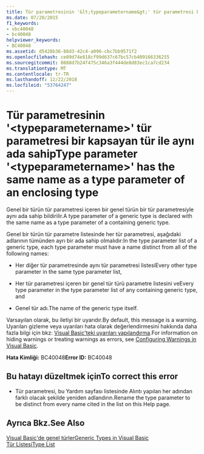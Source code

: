 ```yaml
---
title: Tür parametresinin '&lt;typeparametername&gt;' tür parametresi bir kapsayan tür ile aynı ada sahip
ms.date: 07/20/2015
f1_keywords:
- vbc40048
- bc40048
helpviewer_keywords:
- BC40048
ms.assetid: d5428b36-88d3-42c4-a096-cbc7bb9571f2
ms.openlocfilehash: ce09d74e818cf99d637c67bc57cb409166336255
ms.sourcegitcommit: 0888d7b24f475c346a3f444de8d83ec1ca7cd234
ms.translationtype: MT
ms.contentlocale: tr-TR
ms.lasthandoff: 12/22/2018
ms.locfileid: "53764247"
---
```

# <a name="type-parameter-lttypeparameternamegt-has-the-same-name-as-a-type-parameter-of-an-enclosing-type"></a><span data-ttu-id="d3edb-102">Tür parametresinin '&lt;typeparametername&gt;' tür parametresi bir kapsayan tür ile aynı ada sahip</span><span class="sxs-lookup"><span data-stu-id="d3edb-102">Type parameter '&lt;typeparametername&gt;' has the same name as a type parameter of an enclosing type</span></span>
<span data-ttu-id="d3edb-103">Genel bir türün tür parametresi içeren bir genel türün bir tür parametresiyle aynı ada sahip bildirilir.</span><span class="sxs-lookup"><span data-stu-id="d3edb-103">A type parameter of a generic type is declared with the same name as a type parameter of a containing generic type.</span></span>  
  
 <span data-ttu-id="d3edb-104">Genel bir türün tür parametre listesinde her tür parametresi, aşağıdaki adlarının tümünden ayrı bir ada sahip olmalıdır:</span><span class="sxs-lookup"><span data-stu-id="d3edb-104">In the type parameter list of a generic type, each type parameter must have a name distinct from all of the following names:</span></span>  
  
-   <span data-ttu-id="d3edb-105">Her diğer tür parametresinde aynı tür parametresi listesi</span><span class="sxs-lookup"><span data-stu-id="d3edb-105">Every other type parameter in the same type parameter list,</span></span>  
  
-   <span data-ttu-id="d3edb-106">Her tür parametresi içeren bir genel tür türü parametre listesini ve</span><span class="sxs-lookup"><span data-stu-id="d3edb-106">Every type parameter in the type parameter list of any containing generic type, and</span></span>  
  
-   <span data-ttu-id="d3edb-107">Genel tür adı.</span><span class="sxs-lookup"><span data-stu-id="d3edb-107">The name of the generic type itself.</span></span>  
  
 <span data-ttu-id="d3edb-108">Varsayılan olarak, bu iletiyi bir uyarıdır.</span><span class="sxs-lookup"><span data-stu-id="d3edb-108">By default, this message is a warning.</span></span> <span data-ttu-id="d3edb-109">Uyarıları gizleme veya uyarıları hata olarak değerlendirmesini hakkında daha fazla bilgi için bkz: [Visual Basic'teki uyarıları yapılandırma](/visualstudio/ide/configuring-warnings-in-visual-basic).</span><span class="sxs-lookup"><span data-stu-id="d3edb-109">For information on hiding warnings or treating warnings as errors, see [Configuring Warnings in Visual Basic](/visualstudio/ide/configuring-warnings-in-visual-basic).</span></span>  
  
 <span data-ttu-id="d3edb-110">**Hata Kimliği:** BC40048</span><span class="sxs-lookup"><span data-stu-id="d3edb-110">**Error ID:** BC40048</span></span>  
  
## <a name="to-correct-this-error"></a><span data-ttu-id="d3edb-111">Bu hatayı düzeltmek için</span><span class="sxs-lookup"><span data-stu-id="d3edb-111">To correct this error</span></span>  
  
-   <span data-ttu-id="d3edb-112">Tür parametresi, bu Yardım sayfası listesinde Alıntı yapılan her adından farklı olacak şekilde yeniden adlandırın.</span><span class="sxs-lookup"><span data-stu-id="d3edb-112">Rename the type parameter to be distinct from every name cited in the list on this Help page.</span></span>  
  
## <a name="see-also"></a><span data-ttu-id="d3edb-113">Ayrıca Bkz.</span><span class="sxs-lookup"><span data-stu-id="d3edb-113">See Also</span></span>  
 [<span data-ttu-id="d3edb-114">Visual Basic'de genel türler</span><span class="sxs-lookup"><span data-stu-id="d3edb-114">Generic Types in Visual Basic</span></span>](../../visual-basic/programming-guide/language-features/data-types/generic-types.md)  
 [<span data-ttu-id="d3edb-115">Tür Listesi</span><span class="sxs-lookup"><span data-stu-id="d3edb-115">Type List</span></span>](../../visual-basic/language-reference/statements/type-list.md)

